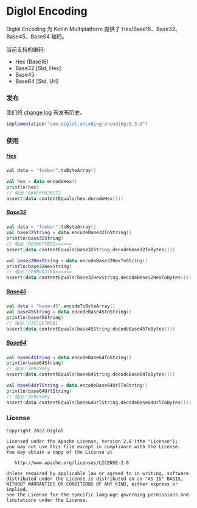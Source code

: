 # Diglol Encoding

Diglol Encoding 为 Kotlin Multiplatform 提供了 Hex/Base16、Base32、Base45、Base64 编码。

当前支持的编码:

- Hex (Base16)
- Base32 [Std, Hex]
- Base45
- Base64 [Std, Url]

### 发布

我们的 [change log](CHANGELOG.md) 有发布历史。

```gradle
implementation("com.diglol.encoding:encoding:0.3.0")
```

### 使用

##### [Hex][rfc4648]

```kotlin
val data = "foobar".toByteArray()

val hex = data.encodeHex()
println(hex)
// 输出：666F6F626172
assert(data.contentEquals(hex.decodeHex()))
```

##### [Base32][rfc4648]

```kotlin
val data = "foobar".toByteArray()
val base32String = data.encodeBase32ToString()
println(base32String)
// 输出：MZXW6YTBOI======
assert(data.contentEquals(base32String.decodeBase32ToBytes()))

val base32HexString = data.encodeBase32HexToString()
println(base32HexString)
// 输出：CPNMUOJ1E8======
assert(data.contentEquals(base32HexString.decodeBase32HexToBytes()))
```

##### [Base45][rfc9285]

```kotlin
val data = "base-45".encodeToByteArray()
val base45String = data.encodeBase45ToString()
println(base45String)
// 输出：UJCLQE7W581
assert(data.contentEquals(base45String.decodeBase45ToBytes()))
```

##### [Base64][rfc4648]

```kotlin
val base64String = data.encodeBase64ToString()
println(base64String)
// 输出：Zm9vYmFy
assert(data.contentEquals(base64String.decodeBase64ToBytes()))

val base64UrlString = data.encodeBase64UrlToString()
println(base64UrlString)
// 输出：Zm9vYmFy
assert(data.contentEquals(base64UrlString.decodeBase64UrlToBytes()))
```

### License

    Copyright 2022 Diglol

    Licensed under the Apache License, Version 2.0 (the "License");
    you may not use this file except in compliance with the License.
    You may obtain a copy of the License at

       http://www.apache.org/licenses/LICENSE-2.0

    Unless required by applicable law or agreed to in writing, software
    distributed under the License is distributed on an "AS IS" BASIS,
    WITHOUT WARRANTIES OR CONDITIONS OF ANY KIND, either express or implied.
    See the License for the specific language governing permissions and
    limitations under the License.

[rfc4648]: https://datatracker.ietf.org/doc/html/rfc4648
[rfc9285]: https://datatracker.ietf.org/doc/html/rfc9285
